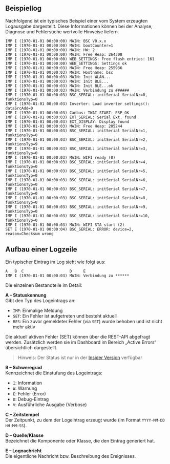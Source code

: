 ## Beispiellog
Nachfolgend ist ein typisches Beispiel einer vom System erzeugten Logausgabe dargestellt. Diese Informationen können bei der Analyse, Diagnose und Fehlersuche wertvolle Hinweise liefern.

```
IMP I (1970-01-01 00:00:00) MAIN: BSC V0.x.x
IMP I (1970-01-01 00:00:00) MAIN: bootCounter=1
IMP I (1970-01-01 00:00:00) MAIN: HW: 2
IMP I (1970-01-01 00:00:00) MAIN: Free Heap: 264308
IMP I (1970-01-01 00:00:00) WEB_SETTINGS: Free flash entries: 161
IMP I (1970-01-01 00:00:00) WEB_SETTINGS: Settings ok
IMP I (1970-01-01 00:00:03) MAIN: Free Heap: 255936
IMP I (1970-01-01 00:00:03) MAIN: Hostname: bsc
IMP I (1970-01-01 00:00:03) MAIN: Init WLAN...
IMP I (1970-01-01 00:00:03) MAIN: Init BLE...
IMP I (1970-01-01 00:00:03) MAIN: Init BLE...ok
IMP I (1970-01-01 00:00:03) MAIN: Verbindung zu ######
IMP I (1970-01-01 00:00:03) BSC_SERIAL: initSerial SerialNr=0, funktionsTyp=0
IMP I (1970-01-01 00:00:03) Inverter: Load inverter settings(): dataSrcAdd=0
IMP I (1970-01-01 00:00:03) Canbus: TWAI START: ESP_OK
IMP I (1970-01-01 00:00:03) EXT_SERIAL: Serial Ext. found
IMP I (1970-01-01 00:00:03) EXT_DISPLAY: Display found
IMP I (1970-01-01 00:00:03) MAIN: Free Heap: 205244
IMP I (1970-01-01 00:00:03) BSC_SERIAL: initSerial SerialNr=1, funktionsTyp=0
IMP I (1970-01-01 00:00:03) BSC_SERIAL: initSerial SerialNr=2, funktionsTyp=9
IMP I (1970-01-01 00:00:03) BSC_SERIAL: initSerial SerialNr=3, funktionsTyp=0
IMP I (1970-01-01 00:00:03) MAIN: WIFI ready (0)
IMP I (1970-01-01 00:00:03) BSC_SERIAL: initSerial SerialNr=4, funktionsTyp=0
IMP I (1970-01-01 00:00:03) BSC_SERIAL: initSerial SerialNr=5, funktionsTyp=0
IMP I (1970-01-01 00:00:03) BSC_SERIAL: initSerial SerialNr=6, funktionsTyp=0
IMP I (1970-01-01 00:00:03) BSC_SERIAL: initSerial SerialNr=7, funktionsTyp=0
IMP I (1970-01-01 00:00:03) BSC_SERIAL: initSerial SerialNr=8, funktionsTyp=0
IMP I (1970-01-01 00:00:03) BSC_SERIAL: initSerial SerialNr=9, funktionsTyp=0
IMP I (1970-01-01 00:00:03) BSC_SERIAL: initSerial SerialNr=10, funktionsTyp=0
IMP I (1970-01-01 00:00:03) MAIN: WIFI STA start (2)
SET E (1970-01-01 00:00:04) BSC_SERIAL: ERROR: device=2, reason=Checksum wrong
```

## Aufbau einer Logzeile
Ein typischer Eintrag im Log sieht wie folgt aus:

```
A   B  C                    D     E
IMP I (1970-01-01 00:00:03) MAIN: Verbindung zu ******
```

Die einzelnen Bestandteile im Detail:

**A – Statuskennung**  
Gibt den Typ des Logeintrags an:  
- `IMP`: Einmalige Meldung  
- `SET`: Ein Fehler ist aufgetreten und besteht aktuell  
- `RES`: Ein zuvor gemeldeter Fehler (via `SET`) wurde behoben und ist nicht mehr aktiv

Die aktuell aktiven Fehler (SET) können über die REST-API abgefragt werden. Zusätzlich werden sie im Dashboard im Bereich „Active Errors“ übersichtlich dargestellt.

> Hinweis: Der Status ist nur in der [Insider Version](insider.md) verfügbar  

**B – Schweregrad**  
Kennzeichnet die Einstufung des Logeintrags:  
- `I`: Information  
- `W`: Warnung  
- `E`: Fehler (Error)  
- `D`: Debug-Eintrag  
- `V`: Ausführliche Ausgabe (Verbose)

**C – Zeitstempel**  
Der Zeitpunkt, zu dem der Logeintrag erzeugt wurde (im Format `YYYY-MM-DD HH:MM:SS`).

**D – Quelle/Klasse**  
Bezeichnet die Komponente oder Klasse, die den Eintrag generiert hat.

**E – Lognachricht**  
Die eigentliche Nachricht bzw. Beschreibung des Ereignisses.





